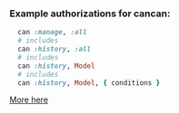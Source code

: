 ### Example authorizations for cancan:

```ruby
  can :manage, :all
  # includes
  can :history, :all
  # includes
  can :history, Model
  # includes
  can :history, Model, { conditions }
```

[More here](../lib/rails_admin/config/actions/history_index.rb)
